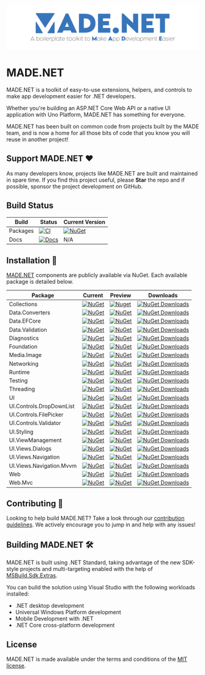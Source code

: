 <img src="assets/ProjectBanner.png" alt="MADE project banner" />

# MADE.NET

MADE.NET is a toolkit of easy-to-use extensions, helpers, and controls to make app development easier for .NET developers.

Whether you're building an ASP.NET Core Web API or a native UI application with Uno Platform, MADE.NET has something for everyone.

MADE.NET has been built on common code from projects built by the MADE team, and is now a home for all those bits of code that you know you will reuse in another project!

## Support MADE.NET ♥

As many developers know, projects like MADE.NET are built and maintained in spare time. If you find this project useful, please **Star** the repo and if possible, sponsor the project development on GitHub.

## Build Status

| Build | Status | Current Version |
| ------ | ------ | ------ |
| Packages | [![CI](https://github.com/MADE-Apps/MADE.NET/actions/workflows/ci.yml/badge.svg)](https://github.com/MADE-Apps/MADE.NET/actions/workflows/ci.yml) | [![NuGet](https://img.shields.io/nuget/v/MADE.Runtime)](https://www.nuget.org/profiles/made-apps) |
| Docs | [![Docs](https://github.com/MADE-Apps/MADE.NET/actions/workflows/docs.yml/badge.svg)](https://github.com/MADE-Apps/MADE.NET/actions/workflows/docs.yml) | N/A |

## Installation 💾

[MADE.NET](https://www.nuget.org/profiles/made-apps) components are publicly available via NuGet. Each available package is detailed below.

| Package | Current | Preview | Downloads |
| ------ | ------ | ------ | ------ |
| Collections | [![NuGet](https://img.shields.io/nuget/v/MADE.Collections)](https://www.nuget.org/packages/MADE.Collections/) | [![Nuget](https://img.shields.io/nuget/vpre/MADE.Collections.svg)](https://www.nuget.org/packages/MADE.Collections/) | [![NuGet Downloads](https://img.shields.io/nuget/dt/MADE.Collections.svg)](https://www.nuget.org/packages/MADE.Collections) |
| Data.Converters | [![NuGet](https://img.shields.io/nuget/v/MADE.Data.Converters)](https://www.nuget.org/packages/MADE.Data.Converters/) | [![NuGet](https://img.shields.io/nuget/vpre/MADE.Data.Converters)](https://www.nuget.org/packages/MADE.Data.Converters/) | [![NuGet Downloads](https://img.shields.io/nuget/dt/MADE.Data.Converters.svg)](https://www.nuget.org/packages/MADE.Data.Converters) |
| Data.EFCore | [![NuGet](https://img.shields.io/nuget/v/MADE.Data.EFCore)](https://www.nuget.org/packages/MADE.Data.EFCore/) | [![NuGet](https://img.shields.io/nuget/vpre/MADE.Data.EFCore)](https://www.nuget.org/packages/MADE.Data.EFCore/) | [![NuGet Downloads](https://img.shields.io/nuget/dt/MADE.Data.EFCore.svg)](https://www.nuget.org/packages/MADE.Data.EFCore) |
| Data.Validation | [![NuGet](https://img.shields.io/nuget/v/MADE.Data.Validation)](https://www.nuget.org/packages/MADE.Data.Validation/) | [![NuGet](https://img.shields.io/nuget/vpre/MADE.Data.Validation)](https://www.nuget.org/packages/MADE.Data.Validation/) | [![NuGet Downloads](https://img.shields.io/nuget/dt/MADE.Data.Validation.svg)](https://www.nuget.org/packages/MADE.Data.Validation) |
| Diagnostics | [![NuGet](https://img.shields.io/nuget/v/MADE.Diagnostics)](https://www.nuget.org/packages/MADE.Diagnostics/) | [![NuGet](https://img.shields.io/nuget/vpre/MADE.Diagnostics)](https://www.nuget.org/packages/MADE.Diagnostics/) | [![NuGet Downloads](https://img.shields.io/nuget/dt/MADE.Diagnostics.svg)](https://www.nuget.org/packages/MADE.Diagnostics) |
| Foundation | [![NuGet](https://img.shields.io/nuget/v/MADE.Foundation)](https://www.nuget.org/packages/MADE.Foundation/) | [![NuGet](https://img.shields.io/nuget/vpre/MADE.Foundation)](https://www.nuget.org/packages/MADE.Foundation/) | [![NuGet Downloads](https://img.shields.io/nuget/dt/MADE.Foundation.svg)](https://www.nuget.org/packages/MADE.Foundation) |
| Media.Image | [![NuGet](https://img.shields.io/nuget/v/MADE.Media.Image)](https://www.nuget.org/packages/MADE.Media.Image/) | [![NuGet](https://img.shields.io/nuget/vpre/MADE.Media.Image)](https://www.nuget.org/packages/MADE.Media.Image/) | [![NuGet Downloads](https://img.shields.io/nuget/dt/MADE.Media.Image.svg)](https://www.nuget.org/packages/MADE.Media.Image) |
| Networking | [![NuGet](https://img.shields.io/nuget/v/MADE.Networking)](https://www.nuget.org/packages/MADE.Networking/) | [![NuGet](https://img.shields.io/nuget/vpre/MADE.Networking)](https://www.nuget.org/packages/MADE.Networking/) | [![NuGet Downloads](https://img.shields.io/nuget/dt/MADE.Networking.svg)](https://www.nuget.org/packages/MADE.Networking) |
| Runtime | [![NuGet](https://img.shields.io/nuget/v/MADE.Runtime)](https://www.nuget.org/packages/MADE.Runtime/) | [![NuGet](https://img.shields.io/nuget/vpre/MADE.Runtime)](https://www.nuget.org/packages/MADE.Runtime/) | [![NuGet Downloads](https://img.shields.io/nuget/dt/MADE.Runtime.svg)](https://www.nuget.org/packages/MADE.Runtime) |
| Testing | [![NuGet](https://img.shields.io/nuget/v/MADE.Testing)](https://www.nuget.org/packages/MADE.Testing/) | [![NuGet](https://img.shields.io/nuget/vpre/MADE.Testing)](https://www.nuget.org/packages/MADE.Testing/) | [![NuGet Downloads](https://img.shields.io/nuget/dt/MADE.Testing.svg)](https://www.nuget.org/packages/MADE.Testing) |
| Threading | [![NuGet](https://img.shields.io/nuget/v/MADE.Threading)](https://www.nuget.org/packages/MADE.Threading/) | [![NuGet](https://img.shields.io/nuget/vpre/MADE.Threading)](https://www.nuget.org/packages/MADE.Threading/) | [![NuGet Downloads](https://img.shields.io/nuget/dt/MADE.Threading.svg)](https://www.nuget.org/packages/MADE.Threading) |
| UI | [![NuGet](https://img.shields.io/nuget/v/MADE.UI)](https://www.nuget.org/packages/MADE.UI/) | [![NuGet](https://img.shields.io/nuget/vpre/MADE.UI)](https://www.nuget.org/packages/MADE.UI/) | [![NuGet Downloads](https://img.shields.io/nuget/dt/MADE.UI.svg)](https://www.nuget.org/packages/MADE.UI) |
| UI.Controls.DropDownList | [![NuGet](https://img.shields.io/nuget/v/MADE.UI.Controls.DropDownList)](https://www.nuget.org/packages/MADE.UI.Controls.DropDownList/) | [![NuGet](https://img.shields.io/nuget/vpre/MADE.UI.Controls.DropDownList)](https://www.nuget.org/packages/MADE.UI.Controls.DropDownList/) | [![NuGet Downloads](https://img.shields.io/nuget/dt/MADE.UI.Controls.DropDownList.svg)](https://www.nuget.org/packages/MADE.UI.Controls.DropDownList) |
| UI.Controls.FilePicker | [![NuGet](https://img.shields.io/nuget/v/MADE.UI.Controls.FilePicker)](https://www.nuget.org/packages/MADE.UI.Controls.FilePicker/) | [![NuGet](https://img.shields.io/nuget/vpre/MADE.UI.Controls.FilePicker)](https://www.nuget.org/packages/MADE.UI.Controls.FilePicker/) | [![NuGet Downloads](https://img.shields.io/nuget/dt/MADE.UI.Controls.FilePicker.svg)](https://www.nuget.org/packages/MADE.UI.Controls.FilePicker) |
| UI.Controls.Validator | [![NuGet](https://img.shields.io/nuget/v/MADE.UI.Controls.Validator)](https://www.nuget.org/packages/MADE.UI.Controls.Validator/) | [![NuGet](https://img.shields.io/nuget/vpre/MADE.UI.Controls.Validator)](https://www.nuget.org/packages/MADE.UI.Controls.Validator/) | [![NuGet Downloads](https://img.shields.io/nuget/dt/MADE.UI.Controls.Validator.svg)](https://www.nuget.org/packages/MADE.UI.Controls.Validator) |
| UI.Styling | [![NuGet](https://img.shields.io/nuget/v/MADE.UI.Styling)](https://www.nuget.org/packages/MADE.UI.Styling/) | [![NuGet](https://img.shields.io/nuget/vpre/MADE.UI.Styling)](https://www.nuget.org/packages/MADE.UI.Styling/) | [![NuGet Downloads](https://img.shields.io/nuget/dt/MADE.UI.Styling.svg)](https://www.nuget.org/packages/MADE.UI.Styling) |
| UI.ViewManagement | [![NuGet](https://img.shields.io/nuget/v/MADE.UI.ViewManagement)](https://www.nuget.org/packages/MADE.UI.ViewManagement/) | [![NuGet](https://img.shields.io/nuget/vpre/MADE.UI.ViewManagement)](https://www.nuget.org/packages/MADE.UI.ViewManagement/) | [![NuGet Downloads](https://img.shields.io/nuget/dt/MADE.UI.ViewManagement.svg)](https://www.nuget.org/packages/MADE.UI.ViewManagement) |
| UI.Views.Dialogs | [![NuGet](https://img.shields.io/nuget/v/MADE.UI.Views.Dialogs)](https://www.nuget.org/packages/MADE.UI.Views.Dialogs/) | [![NuGet](https://img.shields.io/nuget/vpre/MADE.UI.Views.Dialogs)](https://www.nuget.org/packages/MADE.UI.Views.Dialogs/) | [![NuGet Downloads](https://img.shields.io/nuget/dt/MADE.UI.Views.Dialogs.svg)](https://www.nuget.org/packages/MADE.UI.Views.Dialogs) |
| UI.Views.Navigation | [![NuGet](https://img.shields.io/nuget/v/MADE.UI.Views.Navigation)](https://www.nuget.org/packages/MADE.UI.Views.Navigation/) | [![NuGet](https://img.shields.io/nuget/vpre/MADE.UI.Views.Navigation)](https://www.nuget.org/packages/MADE.UI.Views.Navigation/) | [![NuGet Downloads](https://img.shields.io/nuget/dt/MADE.UI.Views.Navigation.svg)](https://www.nuget.org/packages/MADE.UI.Views.Navigation) |
| UI.Views.Navigation.Mvvm | [![NuGet](https://img.shields.io/nuget/v/MADE.UI.Views.Navigation.Mvvm)](https://www.nuget.org/packages/MADE.UI.Views.Navigation.Mvvm/) | [![NuGet](https://img.shields.io/nuget/vpre/MADE.UI.Views.Navigation.Mvvm)](https://www.nuget.org/packages/MADE.UI.Views.Navigation.Mvvm/) | [![NuGet Downloads](https://img.shields.io/nuget/dt/MADE.UI.Views.Navigation.Mvvm.svg)](https://www.nuget.org/packages/MADE.UI.Views.Navigation.Mvvm) |
| Web | [![NuGet](https://img.shields.io/nuget/v/MADE.Web)](https://www.nuget.org/packages/MADE.Web/) | [![NuGet](https://img.shields.io/nuget/vpre/MADE.Web)](https://www.nuget.org/packages/MADE.Web/) | [![NuGet Downloads](https://img.shields.io/nuget/dt/MADE.Web.svg)](https://www.nuget.org/packages/MADE.Web) |
| Web.Mvc | [![NuGet](https://img.shields.io/nuget/v/MADE.Web.Mvc)](https://www.nuget.org/packages/MADE.Web.Mvc/) | [![NuGet](https://img.shields.io/nuget/vpre/MADE.Web.Mvc)](https://www.nuget.org/packages/MADE.Web.Mvc/) | [![NuGet Downloads](https://img.shields.io/nuget/dt/MADE.Web.Mvc.svg)](https://www.nuget.org/packages/MADE.Web.Mvc) |

## Contributing 🚀

Looking to help build MADE.NET? Take a look through our [contribution guidelines](CONTRIBUTING.md). We actively encourage you to jump in and help with any issues!

## Building MADE.NET 🛠

MADE.NET is built using .NET Standard, taking advantage of the new SDK-style projects and multi-targeting enabled with the help of [MSBuild.Sdk.Extras](https://github.com/novotnyllc/MSBuildSdkExtras).

You can build the solution using Visual Studio with the following workloads installed:

- .NET desktop development
- Universal Windows Platform development
- Mobile Development with .NET
- .NET Core cross-platform development

## License

MADE.NET is made available under the terms and conditions of the [MIT license](LICENSE).
